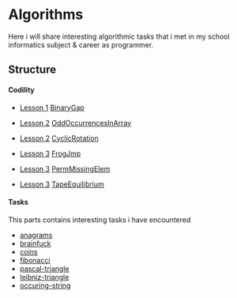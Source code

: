 # Algorithms

Here i will share interesting algorithmic tasks that i met in my school informatics subject & career as programmer.

## Structure

#### Codility


* [Lesson 1](https://codility.com/programmers/lessons/1-iterations/) [BinaryGap](https://github.com/dgaydukov/how-to-become-a-senior-js-developer/blob/master/algorithm/tasks/1-BinaryGap.js)

* [Lesson 2](https://codility.com/programmers/lessons/2-arrays/) [OddOccurrencesInArray](https://github.com/dgaydukov/how-to-become-a-senior-js-developer/blob/master/algorithm/tasks/2-OddOccurrencesInArray.js)
* [Lesson 2](https://codility.com/programmers/lessons/2-arrays/) [CyclicRotation](https://github.com/dgaydukov/how-to-become-a-senior-js-developer/blob/master/algorithm/tasks/2-CyclicRotation.js)

* [Lesson 3](https://codility.com/programmers/lessons/3-time_complexity/) [FrogJmp](https://github.com/dgaydukov/how-to-become-a-senior-js-developer/blob/master/algorithm/tasks/3-FrogJmp.js)
* [Lesson 3](https://codility.com/programmers/lessons/3-time_complexity/) [PermMissingElem](https://github.com/dgaydukov/how-to-become-a-senior-js-developer/blob/master/algorithm/tasks/3-PermMissingElem.js)
* [Lesson 3](https://codility.com/programmers/lessons/3-time_complexity/) [TapeEquilibrium](https://github.com/dgaydukov/how-to-become-a-senior-js-developer/blob/master/algorithm/tasks/3-TapeEquilibrium.js)



#### Tasks
This parts contains interesting tasks i have encountered

* [anagrams](https://github.com/dgaydukov/how-to-become-a-senior-js-developer/blob/master/algorithm/tasks/anagrams.js)
* [brainfuck](https://github.com/dgaydukov/how-to-become-a-senior-js-developer/blob/master/algorithm/tasks/brainfuck.js)
* [coins](https://github.com/dgaydukov/how-to-become-a-senior-js-developer/blob/master/algorithm/tasks/coins.js)
* [fibonacci](https://github.com/dgaydukov/how-to-become-a-senior-js-developer/blob/master/algorithm/tasks/fibonacci.js)
* [pascal-triangle](https://github.com/dgaydukov/how-to-become-a-senior-js-developer/blob/master/algorithm/tasks/pascal-triangle.js)
* [leibniz-triangle](https://github.com/dgaydukov/how-to-become-a-senior-js-developer/blob/master/algorithm/tasks/leibniz-triangle.js)
* [occuring-string](https://github.com/dgaydukov/how-to-become-a-senior-js-developer/blob/master/algorithm/tasks/occuring-string.js)